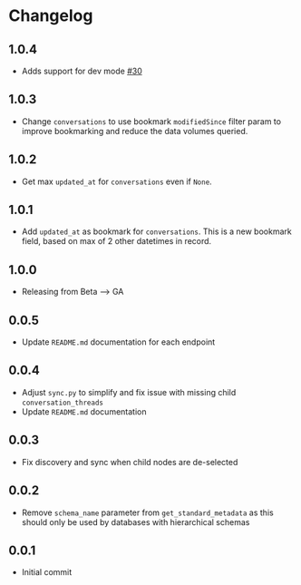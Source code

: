 # Changelog
## 1.0.4
  * Adds support for dev mode [#30](https://github.com/singer-io/tap-helpscout/pull/30)

## 1.0.3
  * Change `conversations` to use bookmark `modifiedSince` filter param to improve bookmarking and reduce the data volumes queried.

## 1.0.2
  * Get max `updated_at` for `conversations` even if `None`.

## 1.0.1
  * Add `updated_at` as bookmark for `conversations`. This is a new bookmark field, based on max of 2 other datetimes in record.

## 1.0.0
  * Releasing from Beta --> GA

## 0.0.5
  * Update `README.md` documentation for each endpoint

## 0.0.4
  * Adjust `sync.py` to simplify and fix issue with missing child `conversation_threads`
  * Update `README.md` documentation

## 0.0.3
  * Fix discovery and sync when child nodes are de-selected

## 0.0.2
  * Remove `schema_name` parameter from `get_standard_metadata` as this should only be used by databases with hierarchical schemas

## 0.0.1
  * Initial commit
